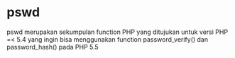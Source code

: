 # pswd
pswd merupakan sekumpulan function PHP yang ditujukan untuk versi PHP =&lt; 5.4 yang ingin bisa menggunakan function password_verify() dan password_hash() pada PHP 5.5
